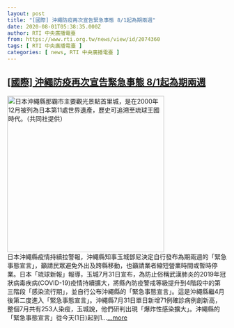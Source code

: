 ```yaml
---
layout: post
title: "[國際] 沖繩防疫再次宣告緊急事態 8/1起為期兩週"
date: 2020-08-01T05:38:35.000Z
author: RTI 中央廣播電臺
from: https://www.rti.org.tw/news/view/id/2074360
tags: [ RTI 中央廣播電臺 ]
categories: [ news, RTI 中央廣播電臺 ]
---
```

<!--1596260315000-->
[[國際] 沖繩防疫再次宣告緊急事態 8/1起為期兩週](https://www.rti.org.tw/news/view/id/2074360)
------

<div>
<img src="https://static.rti.org.tw/assets/thumbnails/2019/10/31/20191031000007M.jpg" width="360" alt="日本沖繩縣那霸市主要觀光景點首里城，是在2000年12月被列為日本第11處世界遺產，歷史可追溯至琉球王國時代。（共同社提供）" title="日本沖繩縣那霸市主要觀光景點首里城，是在2000年12月被列為日本第11處世界遺產，歷史可追溯至琉球王國時代。（共同社提供）"><br>日本沖繩縣疫情持續拉警報，沖繩縣知事玉城鄧尼決定自行發布為期兩週的「緊急事態宣言」，籲請民眾避免外出及跨縣移動，也籲請業者縮短營業時間或暫時停業。日本「琉球新報」報導，玉城7月31日宣布，為防止俗稱武漢肺炎的2019年冠狀病毒疾病(COVID-19)疫情持續擴大，將縣內防疫警戒等級提升到4階段中的第三階段「感染流行期」，並自行公布沖繩縣的「緊急事態宣言」。這是沖繩縣繼4月後第二度進入「緊急事態宣言」。沖繩縣7月31日單日新增71例確診病例創新高，整個7月共有253人染疫，玉城說，他們研判出現「爆炸性感染擴大」。沖繩縣的「緊急事態宣言」從今天(1日)起到1...<a target="_blank" href="https://www.rti.org.tw/news/view/id/2074360">...more</a>
</div>
